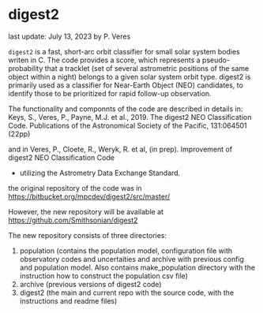 # digest2

last update: July 13, 2023 by P. Veres

`digest2` is  a fast, short-arc orbit classifier for small solar system bodies writen in C. 
The code provides a score, which represents a pseudo-probability that a tracklet (set of several
astrometric positions of the same object within a night) belongs to a given solar system orbit type.
digest2 is primarily used as a classifier for Near-Earth Object (NEO) candidates, to identify those
to be prioritized for rapid follow-up observation.

The functionality and componnts of the code are described in details in:
Keys, S., Veres, P., Payne, M.J. et al., 2019. The digest2 NEO Classification Code. 
Publications of the Astronomical Society of the Pacific, 131:064501 (22pp)

and in
Veres, P., Cloete, R., Weryk, R. et al, (in prep). Improvement of digest2 NEO Classification Code
 - utilizing the Astrometry Data Exchange Standard.
 
 the original repository of the code was in
 https://bitbucket.org/mpcdev/digest2/src/master/
 
 However, the new repository will be available at
 https://github.com/Smithsonian/digest2
 
 The new repository consists of three directories:
 
 1) population (contains the population model, configuration file with observatory codes
and uncertaities and archive with previous config and population model. Also contains
make_population directory with the instruction how to construct the population csv file)
 2) archive (previous versions of digest2 code)
 3) digest2 (the main and current repo with the source code, with the instructions and readme files)
 

